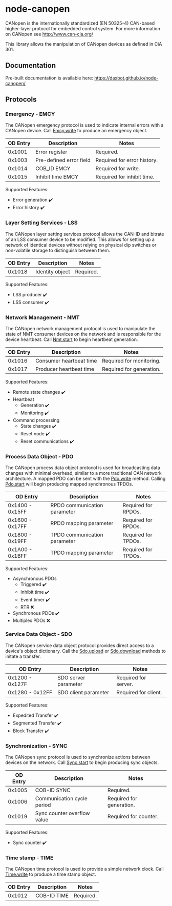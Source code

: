 # node-canopen
CANopen is the internationally standardized (EN 50325-4) CAN-based
higher-layer protocol for embedded control system. For more information on
CANopen see http://www.can-cia.org/

This library allows the manipulation of CANopen devices as defined in CiA 301.

## Documentation
Pre-built documentation is available here: https://daxbot.github.io/node-canopen/

## Protocols
### Emergency - EMCY
The CANopen emergency protocol is used to indicate internal errors with a
CANopen device. Call [Emcy.write][1] to produce an emergency object.

 OD Entry | Description             | Notes
 -------- | ----------------------- | ------------------------
  0x1001  | Error register          | Required.
  0x1003  | Pre-defined error field | Required for error history.
  0x1014  | COB_ID EMCY             | Required for write.
  0x1015  | Inhibit time EMCY       | Required for inhibit time.

Supported Features:
 - Error generation :heavy_check_mark:
 - Error history :heavy_check_mark:

[1]: https://daxbot.github.io/node-canopen/#emcywrite

### Layer Setting Services - LSS
The CANopen layer setting services protocol allows the CAN-ID and bitrate of
an LSS consumer device to be modified. This allows for setting up a network of
identical devices without relying on physical dip switches or non-volatile
storage to distinguish between them.

 OD Entry | Description             | Notes
 -------- | ----------------------- | ------------------------
  0x1018  | Identity object         | Required.

Supported Features:
 - LSS producer :heavy_check_mark:
 - LSS consumer :heavy_check_mark:

### Network Management - NMT
The CANopen network management protocol is used to manipulate the state of
NMT consumer devices on the network and is responsible for the device heartbeat.
Call [Nmt.start][2] to begin heartbeat generation.

 OD Entry | Description             | Notes
 -------- | ----------------------- | ------------------------
  0x1016  | Consumer heartbeat time | Required for monitoring.
  0x1017  | Producer heartbeat time | Required for generation.

Supported Features:
 - Remote state changes :heavy_check_mark:
 - Heartbeat
   - Generation :heavy_check_mark:
   - Monitoring :heavy_check_mark:
 - Command processing
    - State changes :heavy_check_mark:
    - Reset node :heavy_check_mark:
    - Reset communications :heavy_check_mark:

[2]: https://daxbot.github.io/node-canopen/#nmtstart

### Process Data Object - PDO
The CANopen process data object protocol is used for broadcasting data changes
with minimal overhead, similar to a more traditional CAN network architecture.
A mapped PDO can be sent with the [Pdo.write][3] method. Calling
[Pdo.start][4] will begin producing mapped synchronous TPDOs.

 OD Entry        | Description                  | Notes
 --------------- | ---------------------------- | ------------------
 0x1400 - 0x15FF | RPDO communication parameter | Required for RPDOs.
 0x1600 - 0x17FF | RPDO mapping parameter       | Required for RPDOs.
 0x1800 - 0x19FF | TPDO communication parameter | Required for TPDOs.
 0x1A00 - 0x1BFF | TPDO mapping parameter       | Required for TPDOs.

Supported Features:
 - Asynchronous PDOs
    - Triggered :heavy_check_mark:
    - Inhibit time :heavy_check_mark:
    - Event timer :heavy_check_mark:
    - RTR :x:
 - Synchronous PDOs :heavy_check_mark:
 - Multiplex PDOs :x:

[3]: https://daxbot.github.io/node-canopen/#pdowrite
[4]: https://daxbot.github.io/node-canopen/#pdostart

### Service Data Object - SDO
The CANopen service data object protocol provides direct access to a device's
object dictionary. Call the [Sdo.upload][5] or [Sdo.download][6] methods to
initate a transfer.

 OD Entry        | Description          | Notes
 --------------- | -------------------- | --------------------
 0x1200 - 0x127F | SDO server parameter | Required for server.
 0x1280 - 0x12FF | SDO client parameter | Required for client.

Supported Features:
 - Expedited Transfer :heavy_check_mark:
 - Segmented Transfer :heavy_check_mark:
 - Block Transfer :heavy_check_mark:

[5]: https://daxbot.github.io/node-canopen/#sdoupload
[6]: https://daxbot.github.io/node-canopen/#sdodownload

### Synchronization - SYNC
The CANopen sync protocol is used to synchronize actions between devices on the
network. Call [Sync.start][7] to begin producing sync objects.

 OD Entry | Description                 | Notes
 -------- | --------------------------- | -----------------------------
  0x1005  | COB-ID SYNC                 | Required.
  0x1006  | Communication cycle period  | Required for generation.
  0x1019  | Sync counter overflow value | Required for counter.

Supported Features:
 - Sync counter :heavy_check_mark:

[7]: https://daxbot.github.io/node-canopen/#syncstart

###  Time stamp - TIME
The CANopen time protocol is used to provide a simple network clock. Call
[Time.write][8] to produce a time stamp object.

 OD Entry | Description | Notes
 -------- | ----------- | ---------
  0x1012  | COB-ID TIME | Required.

[8]: https://daxbot.github.io/node-canopen/#timewrite